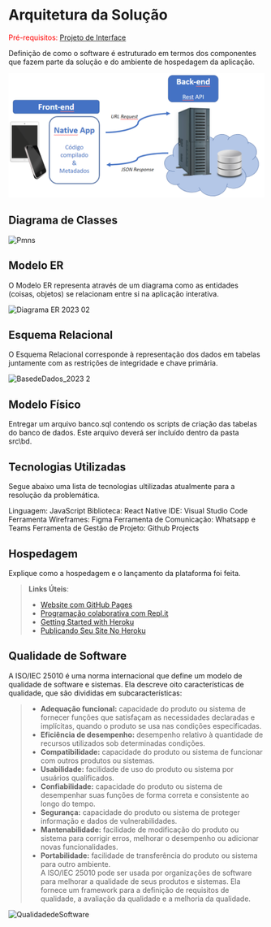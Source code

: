 # Arquitetura da Solução

<span style="color:red">Pré-requisitos: <a href="3-Projeto de Interface.md"> Projeto de Interface</a></span>

Definição de como o software é estruturado em termos dos componentes que fazem parte da solução e do ambiente de hospedagem da aplicação.

![Arquitetura da Solução](img/02-mob-arch.png)

## Diagrama de Classes

![Pmns](https://github.com/ICEI-PUC-Minas-PMV-ADS/pmv-ads-2023-2-e3-proj-mov-t3-pmv-ads-2023-2-e3-proj-mov-t3-grupo5/assets/113618051/c3647572-7e1b-449f-bac3-2aaf865372ed)

## Modelo ER

O Modelo ER representa através de um diagrama como as entidades (coisas, objetos) se relacionam entre si na aplicação interativa.

![Diagrama ER 2023 02](https://github.com/ICEI-PUC-Minas-PMV-ADS/pmv-ads-2023-2-e3-proj-mov-t3-pmv-ads-2023-2-e3-proj-mov-t3-grupo5/assets/115122394/eeea2ee2-7370-4005-baf1-9b2103cb327c)

## Esquema Relacional

O Esquema Relacional corresponde à representação dos dados em tabelas juntamente com as restrições de integridade e chave primária.
 
![BasedeDados_2023 2](https://github.com/ICEI-PUC-Minas-PMV-ADS/pmv-ads-2023-2-e3-proj-mov-t3-pmv-ads-2023-2-e3-proj-mov-t3-grupo5/assets/115122394/4b30b126-1ab0-4ef3-9d1f-4180b08e88d9)

## Modelo Físico

Entregar um arquivo banco.sql contendo os scripts de criação das tabelas do banco de dados. Este arquivo deverá ser incluído dentro da pasta src\bd.

## Tecnologias Utilizadas

Segue abaixo uma lista de tecnologias ultilizadas atualmente para a resolução da problemática.

Linguagem: JavaScript
Biblioteca: React Native
IDE: Visual Studio Code
Ferramenta Wireframes: Figma
Ferramenta de Comunicação: Whatsapp e Teams
Ferramenta de Gestão de Projeto: Github Projects
## Hospedagem

Explique como a hospedagem e o lançamento da plataforma foi feita.

> **Links Úteis**:
>
> - [Website com GitHub Pages](https://pages.github.com/)
> - [Programação colaborativa com Repl.it](https://repl.it/)
> - [Getting Started with Heroku](https://devcenter.heroku.com/start)
> - [Publicando Seu Site No Heroku](http://pythonclub.com.br/publicando-seu-hello-world-no-heroku.html)

## Qualidade de Software

A ISO/IEC 25010 é uma norma internacional que define um modelo de qualidade de software e sistemas. Ela descreve oito características de qualidade, que são divididas em subcaracterísticas:

> - **Adequação funcional:** capacidade do produto ou sistema de fornecer funções que satisfaçam as necessidades declaradas e implícitas, quando o produto se usa nas condições especificadas.                                                                                                                                                                                                                                                                                                                                                                         
> - **Eficiência de desempenho:** desempenho relativo à quantidade de recursos utilizados sob determinadas condições.                                                                                                                                                                                                                                                                                                                                                            
> - **Compatibilidade:** capacidade do produto ou sistema de funcionar com outros produtos ou sistemas.                                                                                                                                                                                                                                                                                                                                                              
> - **Usabilidade:** facilidade de uso do produto ou sistema por usuários qualificados.                                                                                                                                                                                                                                                                                                                                                                                                                                                                                                                                           
> - **Confiabilidade:** capacidade do produto ou sistema de desempenhar suas funções de forma correta e consistente ao longo do tempo.                                                                                                                                                                                                                                                                                                                                                              
> - **Segurança:** capacidade do produto ou sistema de proteger informação e dados de vulnerabilidades.                                                                                                                                                                                                                                                                                                                                                             
> - **Mantenabilidade:** facilidade de modificação do produto ou sistema para corrigir erros, melhorar o desempenho ou adicionar novas funcionalidades.                                                                                                                                                                                                                                                                                                                                                              
> - **Portabilidade:** facilidade de transferência do produto ou sistema para outro ambiente.                                                                                                                                                                                                                                                                                                                                                              
A ISO/IEC 25010 pode ser usada por organizações de software para melhorar a qualidade de seus produtos e sistemas. Ela fornece um framework para a definição de requisitos de qualidade, a avaliação da qualidade e a melhoria da qualidade.

                                                                                                                                                                                                                                                                                                                                                                                                                                                                                                                                                                                                                                                         

![QualidadedeSoftware](https://github.com/ICEI-PUC-Minas-PMV-ADS/pmv-ads-2023-2-e3-proj-mov-t3-pmv-ads-2023-2-e3-proj-mov-t3-grupo5/assets/113618051/06043a8c-2284-4ee2-8d0d-9faea1978389)
